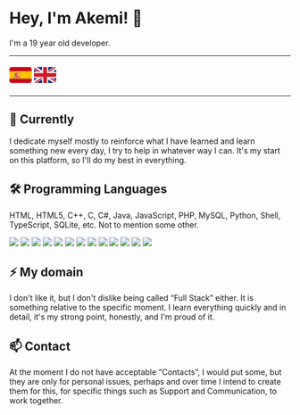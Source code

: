 # Hey, I'm Akemi! 👋
I'm a 19 year old developer.
<hr>

<img height="40" src="https://github.com/Akeminz/Akeminz/blob/main/Assets/Spain.png"/> <img height="40" src="https://github.com/Akeminz/Akeminz/blob/main/Assets/Great%20Britain.png"/>
<hr>
                                                                                                                                         
## 🔭 Currently
I dedicate myself mostly to reinforce what I have learned and learn something new every day, I try to help in whatever way I can. It's my start on this platform, so I'll do my best in everything.
## 🛠 Programming Languages
HTML, HTML5, C++, C, C#, Java, JavaScript, PHP, MySQL, Python, Shell, TypeScript, SQLite, etc. Not to mention some other.

![](https://img.shields.io/badge/-⠀HTML⠀-%23000000?style=flat-square&logo=html&logoColor=ffffff&color=E34F26)
![](https://img.shields.io/badge/-⠀HTML5⠀-%23000000?style=flat-square&logo=html5&logoColor=ffffff&color=E34F26)
![](https://img.shields.io/badge/-⠀C++⠀-%23000000?style=flat-square&logo=cplusplus&logoColor=ffffff&color=00599C)
![](https://img.shields.io/badge/-⠀C⠀-%23000000?style=flat-square&logo=c&logoColor=ffffff&color=8496aa)
![](https://img.shields.io/badge/-⠀C%23⠀-%23000000?style=flat-square&logo=csharp&logoColor=ffffff&color=239120)
![](https://img.shields.io/badge/-⠀Java⠀-%23000000?style=flat-square&logo=java&logoColor=ffffff&color=ee2024)
![](https://img.shields.io/badge/-⠀JavaScript⠀-%23000000?style=flat-square&logo=javascript&logoColor=ffffff&color=e1a400)
![](https://img.shields.io/badge/-⠀PHP⠀-%23000000?style=flat-square&logo=php&logoColor=ffffff&color=777BB4)
![](https://img.shields.io/badge/-⠀MySQL⠀-%23000000?style=flat-square&logo=mysql&logoColor=ffffff&color=4479A1)
![](https://img.shields.io/badge/-⠀Python⠀-%23000000?style=flat-square&logo=python&logoColor=ffffff&color=3776AB)
![](https://img.shields.io/badge/-⠀Shell⠀-%23000000?style=flat-square&logo=powershell&logoColor=ffffff&color=5391FE)
![](https://img.shields.io/badge/-⠀TypeScript⠀-%23000000?style=flat-square&logo=typescript&logoColor=ffffff&color=3178C6)
![](https://img.shields.io/badge/-⠀SQLite⠀-%23000000?style=flat-square&logo=sqlite&logoColor=ffffff&color=003B57)

## ⚡️ My domain 
I don't like it, but I don't dislike being called “Full Stack” either. It is something relative to the specific moment. I learn everything quickly and in detail, it's my strong point, honestly, and I'm proud of it.


## 📫 Contact
At the moment I do not have acceptable “Contacts”, I would put some, but they are only for personal issues, perhaps and over time I intend to create them for this, for specific things such as Support and Communication, to work together.
